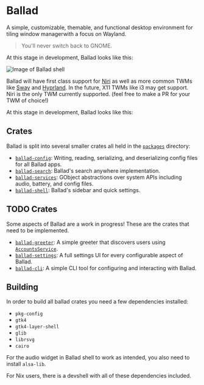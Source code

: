 # Ballad

A simple, customizable, themable, and functional desktop environment
for tiling window managerwith a focus on Wayland.

> You'll never switch back to GNOME.

At this stage in development, Ballad looks like this:

![Image of Ballad shell](https://github.com/user-attachments/assets/8c6c95a1-8100-42e8-9bd6-9bb38f0e65c6)

Ballad will have first class support for [Niri](https://github.com/yalter/niri)
as well as more common TWMs like [Sway](https://github.com/swaywm/sway) and [Hyprland](https://github.com/hyprwm/hyprland).
In the future, X11 TWMs like i3 may get support.
Niri is the only TWM currently supported. (feel free to make a PR for your TWM of choice!)

At this stage in development, Ballad looks like this:


## Crates

Ballad is split into several smaller crates all held in the [`packages`](./packages/) directory:
- [`ballad-config`](./packages/ballad-config/): Writing, reading, serializing, and deserializing config files for all Ballad apps.
- [`ballad-search`](./packages/ballad-search/): Ballad's search anywhere implementation.
- [`ballad-services`](./packages/ballad-services/): GObject abstractions over system APIs including audio, battery, and config files.
- [`ballad-shell`](./packages/ballad-shell/): Ballad's sidebar and quick settings.

## TODO Crates

Some aspects of Ballad are a work in progress!
These are the crates that need to be implemented.

- [`ballad-greeter`](./packages/ballad-greeter): A simple greeter that discovers users using [`AccountsService`](https://www.freedesktop.org/wiki/Software/AccountsService/).
- [`ballad-settings`](./packages/ballad-settings): A full settings UI for every configurable aspect of Ballad.
- [`ballad-cli`](./packages/ballad-cli): A simple CLI tool for configuring and interacting with Ballad.

## Building

In order to build all ballad crates you need a few dependencies installed:

- `pkg-config`
- `gtk4`
- `gtk4-layer-shell`
- `glib`
- `librsvg`
- `cairo`

For the audio widget in Ballad shell to work as intended, you also need to install `alsa-lib`.

For Nix users, there is a devshell with all of these dependencies included.
